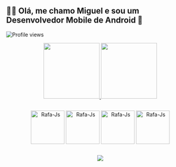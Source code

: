 <h2>👋🏻 Olá, me chamo <b>Miguel</b> e sou um Desenvolvedor Mobile de Android 📱</h2>

<p align="left"> <img src="https://komarev.com/ghpvc/?username=MiralhaProgrammer&color=red" alt="Profile views" /> </p>

<div align="center">
  <a href="https://github.com/MiralhaProgrammer">
    <img height="150em" src="https://github-readme-stats.vercel.app/api?username=MiralhaProgrammer&count_private=true&include_all_commits=true&show_icons=true&theme=vision-friendly-dark&hide_border=false&show_owner=true"/>
    <img height="150em" src="https://github-readme-stats.vercel.app/api/top-langs/?username=MiralhaProgrammer&theme=material-palenight&hide_border=false&&layout=compact"/>
  </a>
</div>

  ##   
 <div align="center">
    <img align="center" alt="Rafa-Js" height="90" width="90" src="https://cdn.jsdelivr.net/gh/devicons/devicon/icons/android/android-original.svg" />
    <img align="center" alt="Rafa-Js" height="90" width="90" src="https://cdn.jsdelivr.net/gh/devicons/devicon/icons/androidstudio/androidstudio-original.svg"/>
    <img align="center" alt="Rafa-Js" height="90" width="90" src="https://cdn.jsdelivr.net/gh/devicons/devicon/icons/java/java-original.svg" />
    <img align="center" alt="Rafa-Js" height="90" width="90" src="https://cdn.jsdelivr.net/gh/devicons/devicon/icons/kotlin/kotlin-original.svg" />
            
</div>

  ##
  
<div align="center">
  <a href="https://play.google.com/store/apps/developer?id=Conde"><img src="https://img.shields.io/badge/Google_Play-414141?style=for-the-badge&logo=google-play&logoColor=white" target="_blank"></a>

</div>
